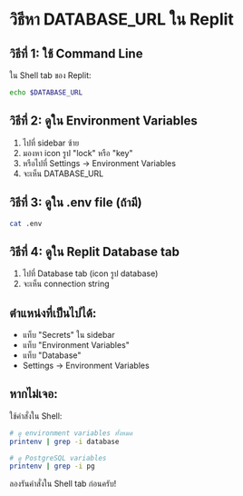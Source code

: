 # วิธีหา DATABASE_URL ใน Replit

## วิธีที่ 1: ใช้ Command Line
ใน Shell tab ของ Replit:
```bash
echo $DATABASE_URL
```

## วิธีที่ 2: ดูใน Environment Variables
1. ไปที่ sidebar ซ้าย
2. มองหา icon รูป "lock" หรือ "key" 
3. หรือไปที่ Settings -> Environment Variables
4. จะเห็น DATABASE_URL

## วิธีที่ 3: ดูใน .env file (ถ้ามี)
```bash
cat .env
```

## วิธีที่ 4: ดูใน Replit Database tab
1. ไปที่ Database tab (icon รูป database)
2. จะเห็น connection string

## ตำแหน่งที่เป็นไปได้:
- แท็บ "Secrets" ใน sidebar
- แท็บ "Environment Variables" 
- แท็บ "Database" 
- Settings -> Environment Variables

## หากไม่เจอ:
ใช้คำสั่งใน Shell:
```bash
# ดู environment variables ทั้งหมด
printenv | grep -i database

# ดู PostgreSQL variables
printenv | grep -i pg
```

ลองรันคำสั่งใน Shell tab ก่อนครับ!
